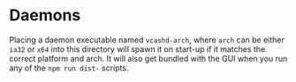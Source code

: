 # Daemons
Placing a daemon executable named `vcashd-arch`, where `arch` can be either
`ia32` or `x64` into this directory will spawn it on start-up if it matches
the correct platform and arch. It will also get bundled with the GUI when
you run any of the `npm run dist-` scripts.

